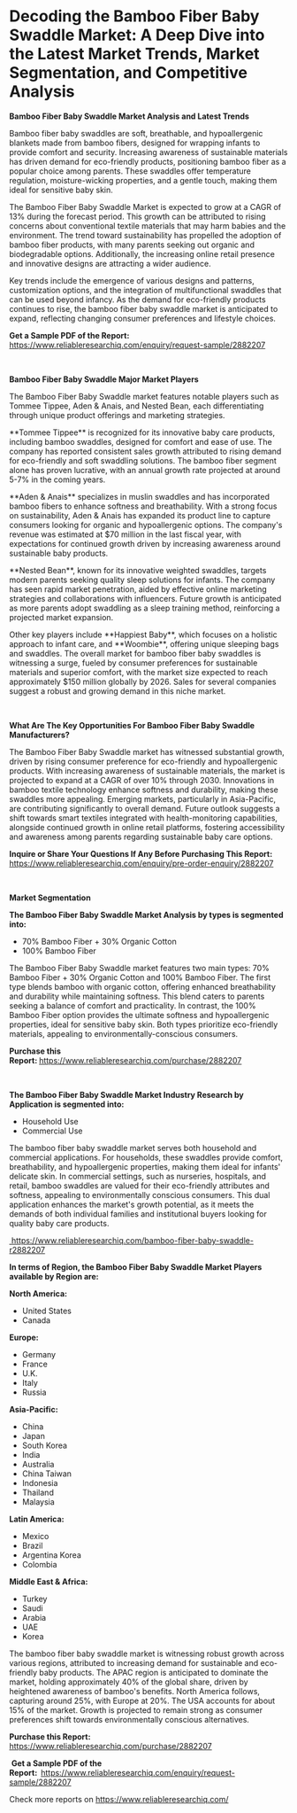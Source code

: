 <p><h1>Decoding the Bamboo Fiber Baby Swaddle Market: A Deep Dive into the Latest Market Trends, Market Segmentation, and Competitive Analysis</h1></p><p><strong>Bamboo Fiber Baby Swaddle Market Analysis and Latest Trends</strong></p>
<p><p>Bamboo fiber baby swaddles are soft, breathable, and hypoallergenic blankets made from bamboo fibers, designed for wrapping infants to provide comfort and security. Increasing awareness of sustainable materials has driven demand for eco-friendly products, positioning bamboo fiber as a popular choice among parents. These swaddles offer temperature regulation, moisture-wicking properties, and a gentle touch, making them ideal for sensitive baby skin.</p><p>The Bamboo Fiber Baby Swaddle Market is expected to grow at a CAGR of 13% during the forecast period. This growth can be attributed to rising concerns about conventional textile materials that may harm babies and the environment. The trend toward sustainability has propelled the adoption of bamboo fiber products, with many parents seeking out organic and biodegradable options. Additionally, the increasing online retail presence and innovative designs are attracting a wider audience.</p><p>Key trends include the emergence of various designs and patterns, customization options, and the integration of multifunctional swaddles that can be used beyond infancy. As the demand for eco-friendly products continues to rise, the bamboo fiber baby swaddle market is anticipated to expand, reflecting changing consumer preferences and lifestyle choices.</p></p>
<p><strong>Get a Sample PDF of the Report:&nbsp;</strong> <a href="https://www.reliableresearchiq.com/enquiry/request-sample/2882207?utm_campaign=2299&utm_medium=2&utm_source=Github&utm_content=ia&utm_term=13032025&utm_id=bamboo-fiber-baby-swaddle">https://www.reliableresearchiq.com/enquiry/request-sample/2882207</a></p>
<p>&nbsp;</p>
<p><strong>Bamboo Fiber Baby Swaddle Major Market Players</strong></p>
<p><p>The Bamboo Fiber Baby Swaddle market features notable players such as Tommee Tippee, Aden & Anais, and Nested Bean, each differentiating through unique product offerings and marketing strategies.</p><p>**Tommee Tippee** is recognized for its innovative baby care products, including bamboo swaddles, designed for comfort and ease of use. The company has reported consistent sales growth attributed to rising demand for eco-friendly and soft swaddling solutions. The bamboo fiber segment alone has proven lucrative, with an annual growth rate projected at around 5-7% in the coming years.</p><p>**Aden & Anais** specializes in muslin swaddles and has incorporated bamboo fibers to enhance softness and breathability. With a strong focus on sustainability, Aden & Anais has expanded its product line to capture consumers looking for organic and hypoallergenic options. The company's revenue was estimated at $70 million in the last fiscal year, with expectations for continued growth driven by increasing awareness around sustainable baby products.</p><p>**Nested Bean**, known for its innovative weighted swaddles, targets modern parents seeking quality sleep solutions for infants. The company has seen rapid market penetration, aided by effective online marketing strategies and collaborations with influencers. Future growth is anticipated as more parents adopt swaddling as a sleep training method, reinforcing a projected market expansion.</p><p>Other key players include **Happiest Baby**, which focuses on a holistic approach to infant care, and **Woombie**, offering unique sleeping bags and swaddles. The overall market for bamboo fiber baby swaddles is witnessing a surge, fueled by consumer preferences for sustainable materials and superior comfort, with the market size expected to reach approximately $150 million globally by 2026. Sales for several companies suggest a robust and growing demand in this niche market.</p></p>
<p>&nbsp;</p>
<p><strong>What Are The Key Opportunities For Bamboo Fiber Baby Swaddle Manufacturers?</strong></p>
<p><p>The Bamboo Fiber Baby Swaddle market has witnessed substantial growth, driven by rising consumer preference for eco-friendly and hypoallergenic products. With increasing awareness of sustainable materials, the market is projected to expand at a CAGR of over 10% through 2030. Innovations in bamboo textile technology enhance softness and durability, making these swaddles more appealing. Emerging markets, particularly in Asia-Pacific, are contributing significantly to overall demand. Future outlook suggests a shift towards smart textiles integrated with health-monitoring capabilities, alongside continued growth in online retail platforms, fostering accessibility and awareness among parents regarding sustainable baby care options.</p></p>
<p><strong>Inquire or Share Your Questions If Any Before Purchasing This Report:</strong> <a href="https://www.reliableresearchiq.com/enquiry/pre-order-enquiry/2882207?utm_campaign=2299&utm_medium=2&utm_source=Github&utm_content=ia&utm_term=13032025&utm_id=bamboo-fiber-baby-swaddle">https://www.reliableresearchiq.com/enquiry/pre-order-enquiry/2882207</a></p>
<p>&nbsp;</p>
<p><strong>Market Segmentation</strong></p>
<p><strong>The Bamboo Fiber Baby Swaddle Market Analysis by types is segmented into:</strong></p>
<p><ul><li>70% Bamboo Fiber + 30% Organic Cotton</li><li>100% Bamboo Fiber</li></ul></p>
<p><p>The Bamboo Fiber Baby Swaddle market features two main types: 70% Bamboo Fiber + 30% Organic Cotton and 100% Bamboo Fiber. The first type blends bamboo with organic cotton, offering enhanced breathability and durability while maintaining softness. This blend caters to parents seeking a balance of comfort and practicality. In contrast, the 100% Bamboo Fiber option provides the ultimate softness and hypoallergenic properties, ideal for sensitive baby skin. Both types prioritize eco-friendly materials, appealing to environmentally-conscious consumers.</p></p>
<p><strong>Purchase this Report:&nbsp;</strong><a href="https://www.reliableresearchiq.com/purchase/2882207?utm_campaign=2299&utm_medium=2&utm_source=Github&utm_content=ia&utm_term=13032025&utm_id=bamboo-fiber-baby-swaddle">https://www.reliableresearchiq.com/purchase/2882207</a></p>
<p>&nbsp;</p>
<p><strong>The Bamboo Fiber Baby Swaddle Market Industry Research by Application is segmented into:</strong></p>
<p><ul><li>Household Use</li><li>Commercial Use</li></ul></p>
<p><p>The bamboo fiber baby swaddle market serves both household and commercial applications. For households, these swaddles provide comfort, breathability, and hypoallergenic properties, making them ideal for infants' delicate skin. In commercial settings, such as nurseries, hospitals, and retail, bamboo swaddles are valued for their eco-friendly attributes and softness, appealing to environmentally conscious consumers. This dual application enhances the market's growth potential, as it meets the demands of both individual families and institutional buyers looking for quality baby care products.</p></p>
<p><a href="https://www.reliableresearchiq.com/bamboo-fiber-baby-swaddle-r2882207?utm_campaign=2299&utm_medium=2&utm_source=Github&utm_content=ia&utm_term=13032025&utm_id=bamboo-fiber-baby-swaddle">&nbsp;https://www.reliableresearchiq.com/bamboo-fiber-baby-swaddle-r2882207</a></p>
<p><strong>In terms of Region, the Bamboo Fiber Baby Swaddle Market Players available by Region are:</strong></p>
<p>
    <p> <strong> North America: </strong>
        <ul>
            <li>United States</li>
            <li>Canada</li>
        </ul>
        </p> 
    <p> <strong> Europe: </strong>
        <ul>
            <li>Germany</li>
            <li>France</li>
            <li>U.K.</li>
            <li>Italy</li>
            <li>Russia</li>
        </ul>
        </p> 
    <p> <strong> Asia-Pacific: </strong>
        <ul>
            <li>China</li>
            <li>Japan</li>
            <li>South Korea</li>
            <li>India</li>
            <li>Australia</li>
            <li>China Taiwan</li>
            <li>Indonesia</li>
            <li>Thailand</li>
            <li>Malaysia</li>
        </ul>
        </p> 
    <p> <strong> Latin America: </strong>
        <ul>
            <li>Mexico</li>
            <li>Brazil</li>
            <li>Argentina Korea</li>
            <li>Colombia</li>
        </ul>
        </p> 
    <p> <strong> Middle East & Africa: </strong>
        <ul>
            <li>Turkey</li>
            <li>Saudi</li>
            <li>Arabia</li>
            <li>UAE</li>
            <li>Korea</li>
        </ul>
    </p>
    </p>
<p><p>The bamboo fiber baby swaddle market is witnessing robust growth across various regions, attributed to increasing demand for sustainable and eco-friendly baby products. The APAC region is anticipated to dominate the market, holding approximately 40% of the global share, driven by heightened awareness of bamboo's benefits. North America follows, capturing around 25%, with Europe at 20%. The USA accounts for about 15% of the market. Growth is projected to remain strong as consumer preferences shift towards environmentally conscious alternatives.</p></p>
<p><strong>Purchase this Report: </strong><a href="https://www.reliableresearchiq.com/purchase/2882207?utm_campaign=2299&utm_medium=2&utm_source=Github&utm_content=ia&utm_term=13032025&utm_id=bamboo-fiber-baby-swaddle">https://www.reliableresearchiq.com/purchase/2882207</a></p>
<p>&nbsp;<strong>Get a Sample PDF of the Report:&nbsp;&nbsp;</strong><a href="https://www.reliableresearchiq.com/enquiry/request-sample/2882207?utm_campaign=2299&utm_medium=2&utm_source=Github&utm_content=ia&utm_term=13032025&utm_id=bamboo-fiber-baby-swaddle">https://www.reliableresearchiq.com/enquiry/request-sample/2882207</a></p>
<p><strong></strong></p>
<p>Check more reports on <a href="https://www.reliableresearchiq.com/?utm_campaign=2299&utm_medium=2&utm_source=Github&utm_content=ia&utm_term=13032025&utm_id=bamboo-fiber-baby-swaddle">https://www.reliableresearchiq.com/</a></p>